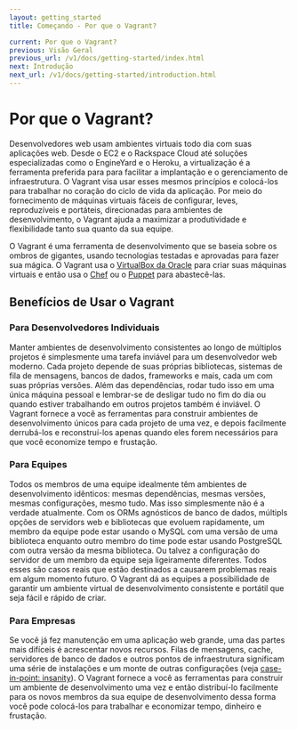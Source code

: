 ```yaml
---
layout: getting_started
title: Começando - Por que o Vagrant?

current: Por que o Vagrant?
previous: Visão Geral
previous_url: /v1/docs/getting-started/index.html
next: Introdução
next_url: /v1/docs/getting-started/introduction.html
---
```

# Por que o Vagrant?

Desenvolvedores web usam ambientes virtuais todo dia com suas aplicações web. Desde o EC2 e o Rackspace Cloud até
soluções especializadas como o EngineYard e o Heroku, a virtualização é a ferramenta preferida para para facilitar a
implantação e o gerenciamento de infraestrutura. O Vagrant visa usar esses mesmos princípios e colocá-los para trabalhar
no coração do ciclo de vida da aplicação. Por meio do fornecimento de máquinas virtuais fáceis de configurar, leves,
reproduzíveis e portáteis, direcionadas para ambientes de desenvolvimento, o Vagrant ajuda a maximizar a produtividade
e flexibilidade tanto sua quanto da sua equipe.

O Vagrant é uma ferramenta de desenvolvimento que se baseia sobre os ombros de gigantes,
usando tecnologias testadas e aprovadas para fazer sua mágica. O Vagrant usa o [VirtualBox da Oracle](http://www.virtualbox.org)
para criar suas máquinas virtuais e então usa o [Chef](http://www.opscode.com/chef) ou o [Puppet](http://www.puppetlabs.com/puppet)
para abastecê-las.

## Benefícios de Usar o Vagrant

### Para Desenvolvedores Individuais

Manter ambientes de desenvolvimento consistentes ao longo de múltiplos projetos é
simplesmente uma tarefa inviável para um desenvolvedor web moderno. Cada projeto depende
de suas próprias bibliotecas, sistemas de fila de mensagens, bancos de dados, frameworks
e mais, cada um com suas próprias versões. Além das dependências, rodar tudo isso em
uma única máquina pessoal e lembrar-se de desligar tudo no fim do dia ou quando estiver
trabalhando em outros projetos também é inviável. O Vagrant fornece a você as ferramentas
para construir ambientes de desenvolvimento únicos para cada projeto de uma vez, e depois
facilmente derrubá-los e reconstruí-los apenas quando eles forem necessários para que
você economize tempo e frustação.

### Para Equipes

Todos os membros de uma equipe idealmente têm ambientes de desenvolvimento idênticos: mesmas
dependências, mesmas versões, mesmas configurações, mesmo tudo. Mas isso simplesmente não é
a verdade atualmente. Com os ORMs agnósticos de banco de dados, múltipls opções de servidors
web e bibliotecas que evoluem rapidamente, um membro da equipe pode estar usando o MySQL com
uma versão de uma biblioteca enquanto outro membro do time pode estar usando PostgreSQL com
outra versão da mesma biblioteca. Ou talvez a configuração do servidor de um membro da equipe
seja ligeiramente diferentes. Todos esses são casos reais que estão destinados a causarem
problemas reais em algum momento futuro. O Vagrant dá as equipes a possibilidade de garantir
um ambiente virtual de desenvolvimento consistente e portátil que seja fácil e rápido de criar.

### Para Empresas

Se você já fez manutenção em uma aplicação web grande, uma das partes mais difíceis é
acrescentar novos recursos. Filas de mensagens, cache, servidores de banco de dados e
outros pontos de infraestrutura significam uma série de instalações e um monte de outras
configurações (veja [case-in-point: insanity](http://www.robbyonrails.com/articles/2010/02/08/installing-ruby-on-rails-passenger-postgresql-mysql-oh-my-zsh-on-snow-leopard-fourth-edition)). O Vagrant fornece a você as ferramentas para construir um ambiente de desenvolvimento uma vez e então distribuí-lo facilmente para os novos membros da sua equipe
de desenvolvimento dessa forma você pode colocá-los para trabalhar e economizar tempo, dinheiro e frustação.
